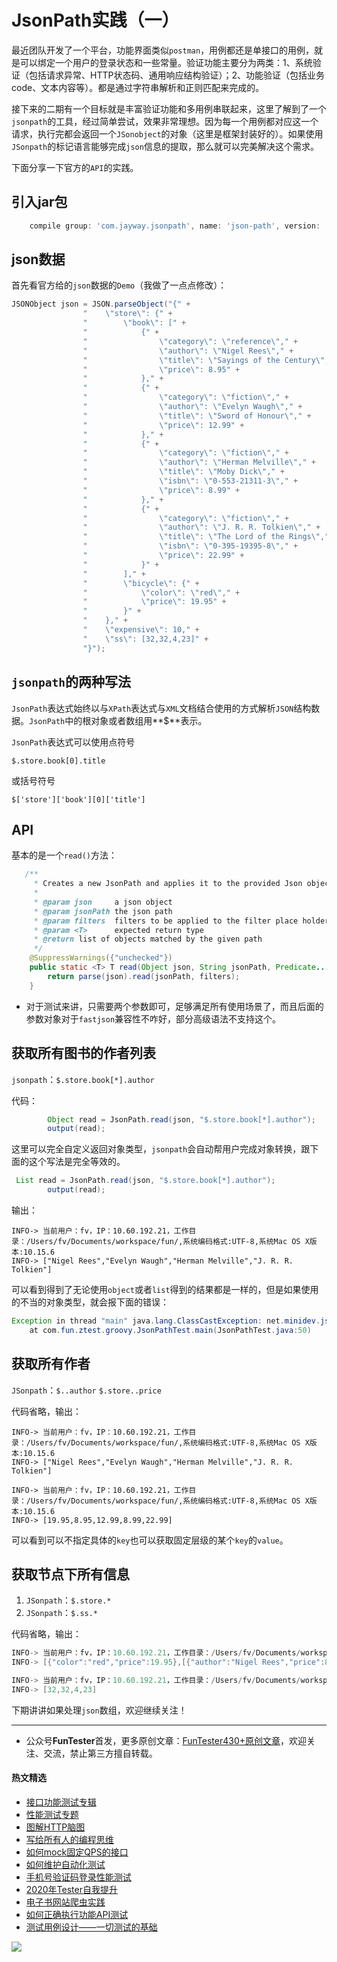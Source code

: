 # JsonPath实践（一）

最近团队开发了一个平台，功能界面类似`postman`，用例都还是单接口的用例，就是可以绑定一个用户的登录状态和一些常量。验证功能主要分为两类：1、系统验证（包括请求异常、HTTP状态码、通用响应结构验证）；2、功能验证（包括业务code、文本内容等）。都是通过字符串解析和正则匹配来完成的。

接下来的二期有一个目标就是丰富验证功能和多用例串联起来，这里了解到了一个`jsonpath`的工具，经过简单尝试，效果非常理想。因为每一个用例都对应这一个请求，执行完都会返回一个`JSonobject`的对象（这里是框架封装好的）。如果使用`JSonpath`的标记语言能够完成`json`信息的提取，那么就可以完美解决这个需求。

下面分享一下官方的`API`的实践。

## 引入jar包


```Groovy
    compile group: 'com.jayway.jsonpath', name: 'json-path', version: '2.4.0'
```
## json数据

首先看官方给的`json`数据的`Demo`（我做了一点点修改）：

```Java
JSONObject json = JSON.parseObject("{" +
                "    \"store\": {" +
                "        \"book\": [" +
                "            {" +
                "                \"category\": \"reference\"," +
                "                \"author\": \"Nigel Rees\"," +
                "                \"title\": \"Sayings of the Century\"," +
                "                \"price\": 8.95" +
                "            }," +
                "            {" +
                "                \"category\": \"fiction\"," +
                "                \"author\": \"Evelyn Waugh\"," +
                "                \"title\": \"Sword of Honour\"," +
                "                \"price\": 12.99" +
                "            }," +
                "            {" +
                "                \"category\": \"fiction\"," +
                "                \"author\": \"Herman Melville\"," +
                "                \"title\": \"Moby Dick\"," +
                "                \"isbn\": \"0-553-21311-3\"," +
                "                \"price\": 8.99" +
                "            }," +
                "            {" +
                "                \"category\": \"fiction\"," +
                "                \"author\": \"J. R. R. Tolkien\"," +
                "                \"title\": \"The Lord of the Rings\"," +
                "                \"isbn\": \"0-395-19395-8\"," +
                "                \"price\": 22.99" +
                "            }" +
                "        ]," +
                "        \"bicycle\": {" +
                "            \"color\": \"red\"," +
                "            \"price\": 19.95" +
                "        }" +
                "    }," +
                "    \"expensive\": 10," +
                "    \"ss\": [32,32,4,23]" +
                "}");
```

## `jsonpath`的两种写法


`JsonPath`表达式始终以与`XPath`表达式与`XML`文档结合使用的方式解析`JSON`结构数据。`JsonPath`中的根对象或者数组用**$**表示。

`JsonPath`表达式可以使用点符号

`$.store.book[0].title`

或括号符号

`$['store']['book'][0]['title']`

## API

基本的是一个`read()`方法：


```Java
   /**
     * Creates a new JsonPath and applies it to the provided Json object
     *
     * @param json     a json object
     * @param jsonPath the json path
     * @param filters  filters to be applied to the filter place holders  [?] in the path
     * @param <T>      expected return type
     * @return list of objects matched by the given path
     */
    @SuppressWarnings({"unchecked"})
    public static <T> T read(Object json, String jsonPath, Predicate... filters) {
        return parse(json).read(jsonPath, filters);
    }
```

* 对于测试来讲，只需要两个参数即可，足够满足所有使用场景了，而且后面的参数对象对于`fastjson`兼容性不咋好，部分高级语法不支持这个。


## 获取所有图书的作者列表

`jsonpath`：`$.store.book[*].author`

代码：

```Java
        Object read = JsonPath.read(json, "$.store.book[*].author");
        output(read);
```

这里可以完全自定义返回对象类型，`jsonpath`会自动帮用户完成对象转换，跟下面的这个写法是完全等效的。


```Java
 List read = JsonPath.read(json, "$.store.book[*].author");
        output(read);

```

输出：


```shell
INFO-> 当前用户：fv，IP：10.60.192.21，工作目录：/Users/fv/Documents/workspace/fun/,系统编码格式:UTF-8,系统Mac OS X版本:10.15.6
INFO-> ["Nigel Rees","Evelyn Waugh","Herman Melville","J. R. R. Tolkien"]

```

可以看到得到了无论使用`object`或者`list`得到的结果都是一样的，但是如果使用的不当的对象类型，就会报下面的错误：


```Java
Exception in thread "main" java.lang.ClassCastException: net.minidev.json.JSONArray cannot be cast to java.lang.String
	at com.fun.ztest.groovy.JsonPathTest.main(JsonPathTest.java:50)
```

## 获取所有作者

`JSonpath`：`$..author`
`$.store..price`

代码省略，输出：


```shell
INFO-> 当前用户：fv，IP：10.60.192.21，工作目录：/Users/fv/Documents/workspace/fun/,系统编码格式:UTF-8,系统Mac OS X版本:10.15.6
INFO-> ["Nigel Rees","Evelyn Waugh","Herman Melville","J. R. R. Tolkien"]

```


```shell
INFO-> 当前用户：fv，IP：10.60.192.21，工作目录：/Users/fv/Documents/workspace/fun/,系统编码格式:UTF-8,系统Mac OS X版本:10.15.6
INFO-> [19.95,8.95,12.99,8.99,22.99]
```

可以看到可以不指定具体的`key`也可以获取固定层级的某个`key`的`value`。

## 获取节点下所有信息

1. `JSonpath`：`$.store.*`
2. `JSonpath`：`$.ss.*`

代码省略，输出：



```Java
INFO-> 当前用户：fv，IP：10.60.192.21，工作目录：/Users/fv/Documents/workspace/fun/,系统编码格式:UTF-8,系统Mac OS X版本:10.15.6
INFO-> [{"color":"red","price":19.95},[{"author":"Nigel Rees","price":8.95,"category":"reference","title":"Sayings of the Century"},{"author":"Evelyn Waugh","price":12.99,"category":"fiction","title":"Sword of Honour"},{"author":"Herman Melville","price":8.99,"isbn":"0-553-21311-3","category":"fiction","title":"Moby Dick"},{"author":"J. R. R. Tolkien","price":22.99,"isbn":"0-395-19395-8","category":"fiction","title":"The Lord of the Rings"}]]
```

```Java
INFO-> 当前用户：fv，IP：10.60.192.21，工作目录：/Users/fv/Documents/workspace/fun/,系统编码格式:UTF-8,系统Mac OS X版本:10.15.6
INFO-> [32,32,4,23]
```

下期讲讲如果处理`json`数组，欢迎继续关注！

--- 
* 公众号**FunTester**首发，更多原创文章：[FunTester430+原创文章](https://mp.weixin.qq.com/s/s7ZmCNBYy3j-71JFbtgneg)，欢迎关注、交流，禁止第三方擅自转载。

#### 热文精选

- [接口功能测试专辑](https://mp.weixin.qq.com/mp/appmsgalbum?action=getalbum&album_id=1321895538945638401&__biz=MzU4MTE2NDEyMQ==#wechat_redirect)
- [性能测试专题](https://mp.weixin.qq.com/mp/appmsgalbum?action=getalbum&album_id=1319027448301961218&__biz=MzU4MTE2NDEyMQ==#wechat_redirect)
- [图解HTTP脑图](https://mp.weixin.qq.com/s/100Vm8FVEuXs0x6rDGTipw)
- [写给所有人的编程思维](https://mp.weixin.qq.com/s/Oj33UCnYfbUgzsBzEm2GPQ)
- [如何mock固定QPS的接口](https://mp.weixin.qq.com/s/yogj9Fni0KJkyQuKuDYlbA)
- [如何维护自动化测试](https://mp.weixin.qq.com/s/4eh4AN_MiatMSkoCMtY3UA)
- [手机号验证码登录性能测试](https://mp.weixin.qq.com/s/i-j8fJAdcsJ7v8XPOnPDAw)
- [2020年Tester自我提升](https://mp.weixin.qq.com/s/vuhUp85_6Sbg6ReAN3TTSQ)
- [电子书网站爬虫实践](https://mp.weixin.qq.com/s/KGW0dIS5NTLgxyhSjxDiOw)
- [如何正确执行功能API测试](https://mp.weixin.qq.com/s/aeGx5O_jK_iTD9KUtylWmA)
- [测试用例设计——一切测试的基础](https://mp.weixin.qq.com/s/0_ubnlhp2jk-jxHxJ95E9g)

![](https://mmbiz.qpic.cn/mmbiz_png/13eN86FKXzCcsLRmf6VicSKFPfvMT8p7eg7iaBGgPxmbNxHsBcOic2rcw1TCvS1PTGC6WkRFXA7yoqr2bVlrEQqlA/640?wx_fmt=png&tp=webp&wxfrom=5&wx_lazy=1&wx_co=1)
